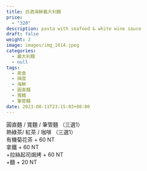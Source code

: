 ```yaml
---
title: 白酒海鮮義大利麵
price:
  - "320"
description: pasta with seafood & white wine sauce
draft: false
weight: 2
image: images/img_1614.jpeg
categories:
  - 義大利麵
  - null
tags:
  - 素食
  - 辣度
  - 海鮮
  - 圓直麵
  - 寬麵
  - 筆管麵
date: 2023-08-11T23:15:03+08:00
---
```


  圓直麵 / 寬麵 / 筆管麵  （三選1）  
  熱綠茶/ 紅茶 / 咖啡 （三選1）   
  有機菊花茶 + 60 NT  
  拿鐵 + 60 NT  
  +拉絲起司焗烤 + 60 NT   
  +麵 + 20 NT